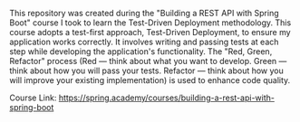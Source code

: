 This repository was created during the "Building a REST API with Spring Boot" course I took to learn the Test-Driven Deployment methodology. 
This course adopts a test-first approach, Test-Driven Deployment, to ensure my application works correctly.
It involves writing and passing tests at each step while developing the application's functionality. 
The "Red, Green, Refactor" process (Red — think about what you want to develop. Green — think about how you will pass your tests. Refactor — think about how you will improve your existing implementation) is used to enhance code quality.

Course Link: https://spring.academy/courses/building-a-rest-api-with-spring-boot
